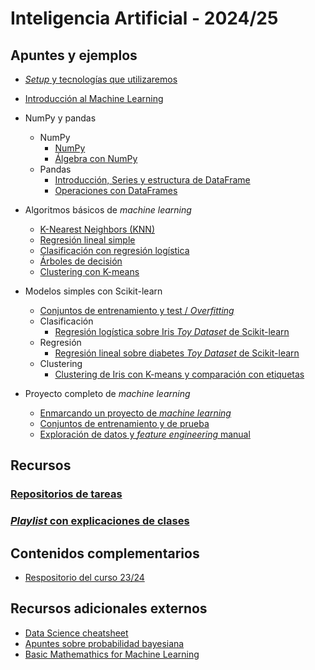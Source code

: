# Inteligencia Artificial - 2024/25

## Apuntes y ejemplos

- [*Setup* y tecnologías que utilizaremos](./setup/setup.md)
- [Introducción al Machine Learning](./intro/intro-ml.md)
- NumPy y pandas

  - NumPy
    - [NumPy](./numpy/numpy1.ipynb)
    - [Álgebra con NumPy](./numpy/numpy2_algebra.ipynb)
  - Pandas
    - [Introducción, Series y estructura de DataFrame](./pandas/pandas1.ipynb)
    - [Operaciones con DataFrames](./pandas/pandas_dataframe_op.ipynb)
- Algoritmos básicos de *machine learning*

  - [K-Nearest Neighbors (KNN)](./algoritmos/knn.md)
  - [Regresión lineal simple](./algoritmos/regresion_lineal_simple.ipynb)
  - [Clasificación con regresión logística](./algoritmos/regresion_logistica.ipynb)
  - [Árboles de decisión](./algoritmos/decision_tree.ipynb)
  - [Clustering con K-means](./algoritmos/kmeans.ipynb)

- Modelos simples con Scikit-learn

    - [Conjuntos de entrenamiento y test / *Overfitting*](./algoritmos/regresion_overfitting.ipynb)
    - Clasificación
      - [Regresión logística sobre Iris *Toy Dataset* de Scikit-learn](./sklearn/iris_logistic.ipynb)
    - Regresión
      - [Regresión lineal sobre diabetes *Toy Dataset* de Scikit-learn](./sklearn/diabetes_regression.ipynb)
    - Clustering
      - [Clustering de Iris con K-means y comparación con etiquetas](./sklearn/iris_clustering.ipynb)
      
- Proyecto completo de *machine learning*

  - [Enmarcando un proyecto de *machine learning*](./end2end/e2e01_framing.ipynb)
  - [Conjuntos de entrenamiento y de prueba](./end2end/e2e02_train_test.ipynb)
  - [Exploración de datos y *feature engineering* manual](./end2end/e2e03_eda.ipynb)

## Recursos

### [Repositorios de tareas](https://github.com/orgs/avidaldo-ia24/repositories)

### [*Playlist* con explicaciones de clases](https://www.youtube.com/playlist?list=PLb-SkCRlWLK2B-rrVZ_QOp_27lF6MGcsG)

## Contenidos complementarios

- [Respositorio del curso 23/24](https://github.com/avidaldo/ia23)

## Recursos adicionales externos

- [Data Science cheatsheet](data-science-cheatsheet.pdf)
- [Apuntes sobre probabilidad bayesiana](https://github.com/avidaldo/mates_ml)
- [Basic Mathemathics for Machine Learning](https://github.com/hrnbot/Basic-Mathematics-for-Machine-Learning)

